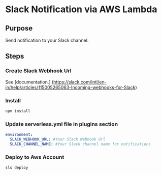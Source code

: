 # Slack Notification via AWS Lambda

## Purpose

Send notification to your Slack channel.

## Steps

### Create Slack Webhook Url

See [documentation.] (https://slack.com/intl/en-in/help/articles/115005265063-Incoming-webhooks-for-Slack)

### Install

```bash
npm install

```

### Update serverless.yml file in plugins section

```yaml
environment:
  SLACK_WEBHOOK_URL: #Your Slack Webhook Url
  SLACK_CHANNEL_NAME: #Your Slack channel name for notifications
```

### Deploy to Aws Account

```
sls deploy
```
